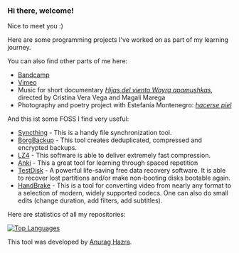 ### Hi there, welcome! 

Nice to meet you :) 

Here are some programming projects I've worked on as part of my learning journey. 

You can also find other parts of me here: 

- [Bandcamp](https://tomasproano.bandcamp.com)
- [Vimeo](https://vimeo.com/tomasproano)
- Music for short documentary [*Hijas del viento Wayra apamushkas*](https://www.youtube.com/watch?v=-2Zx_ZJ9HQEs), directed by Cristina Vera Vega and Magali Marega 
- Photography and poetry project with Estefanía Montenegro: [*hacerse piel*](https://tomasproanop.github.io/hacerse-piel)

And this ist some FOSS I find very useful:

- [Syncthing](https://github.com/syncthing/syncthing) -  This is a handy file synchronization tool.
- [BorgBackup](https://github.com/borgbackup/borg) - This tool creates deduplicated, compressed and encrypted backups.
- [LZ4](https://github.com/lz4/lz4) -  This software is able to deliver extremely fast compression.
- [Anki](https://github.com/ankitects/anki) - This a great tool for learning through spaced repetition
- [TestDisk](https://www.cgsecurity.org/wiki/TestDisk) - A powerful life-saving free data recovery software. It is able to recover lost partitions and/or make non-booting disks bootable again.
- [HandBrake](https://handbrake.fr/) - This is a tool for converting video from nearly any format to a selection of modern, widely supported codecs. One can also do small edits (change duration, add filters, add subtitles).

Here are statistics of all my repositories:

[![Top Languages](https://github-readme-stats-git-masterrstaa-rickstaa.vercel.app/api/top-langs/?username=tomasproanop&show_icons=true&theme=transparent)](https://github.com/anuraghazra/github-readme-stats)

This tool was developed by [Anurag Hazra](https://github.com/anuraghazra).
